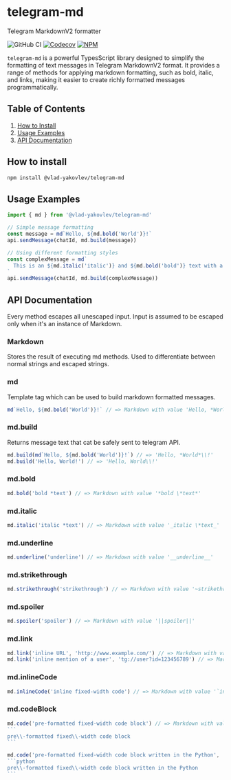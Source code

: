 # telegram-md

Telegram MarkdownV2 formatter

![GitHub CI](https://img.shields.io/github/actions/workflow/status/vlad-yakovlev/telegram-md/ci.yml?branch=main&label=github-ci)
[![Codecov](https://img.shields.io/codecov/c/github/vlad-yakovlev/telegram-md/main)](https://codecov.io/gh/vlad-yakovlev/telegram-md)
[![NPM](https://img.shields.io/npm/v/@vlad-yakovlev/telegram-md)](https://www.npmjs.org/package/@vlad-yakovlev/telegram-md)

`telegram-md` is a powerful TypesScript library designed to simplify the formatting of text messages in Telegram MarkdownV2 format. It provides a range of methods for applying markdown formatting, such as bold, italic, and links, making it easier to create richly formatted messages programmatically.

## Table of Contents

1. [How to Install](#how-to-install)
2. [Usage Examples](#usage-examples)
3. [API Documentation](#api-documentation)

## How to install

```sh
npm install @vlad-yakovlev/telegram-md
```

## Usage Examples

```ts
import { md } from '@vlad-yakovlev/telegram-md'

// Simple message formatting
const message = md`Hello, ${md.bold('World')}!`
api.sendMessage(chatId, md.build(message))

// Using different formatting styles
const complexMessage = md`
  This is an ${md.italic('italic')} and ${md.bold('bold')} text with a ${md.link('link', 'http://example.com')}!
`
api.sendMessage(chatId, md.build(complexMessage))
```

## API Documentation

Every method escapes all unescaped input. Input is assumed to be escaped only when it's an instance of Markdown.

### Markdown

Stores the result of executing md methods. Used to differentiate between normal strings and escaped strings.

### md

Template tag which can be used to build markdown formatted messages.

```ts
md`Hello, ${md.bold('World')}!` // => Markdown with value 'Hello, *World*\\!'
```

### md.build

Returns message text that cat be safely sent to telegram API.

```ts
md.build(md`Hello, ${md.bold('World')}!`) // => 'Hello, *World*\\!'
md.build('Hello, World!') // => 'Hello, World\\!'
```

### md.bold

```ts
md.bold('bold *text') // => Markdown with value '*bold \*text*'
```

### md.italic

```ts
md.italic('italic *text') // => Markdown with value '_italic \*text_'
```

### md.underline

```ts
md.underline('underline') // => Markdown with value '__underline__'
```

### md.strikethrough

```ts
md.strikethrough('strikethrough') // => Markdown with value '~strikethrough~'
```

### md.spoiler

```ts
md.spoiler('spoiler') // => Markdown with value '||spoiler||'
```

### md.link

```ts
md.link('inline URL', 'http://www.example.com/') // => Markdown with value '[inline URL](http://www\\.example\\.com/)'
md.link('inline mention of a user', 'tg://user?id=123456789') // => Markdown with value '[inline mention of a user](tg://user?id\\=123456789)'
```

### md.inlineCode

```ts
md.inlineCode('inline fixed-width code') // => Markdown with value '`inline fixed\\-width code`'
```

### md.codeBlock

````ts
md.code('pre-formatted fixed-width code block') // => Markdown with value
```
pre\\-formatted fixed\\-width code block
```
````

````ts
md.code('pre-formatted fixed-width code block written in the Python', 'python') // => Markdown with value
```python
pre\\-formatted fixed\\-width code block written in the Python
```
````
